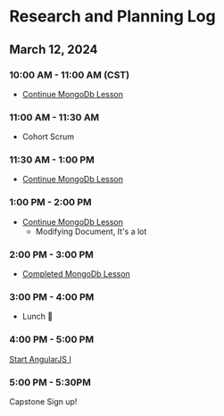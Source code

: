 # Research and Planning Log

## March 12, 2024

### 10:00 AM - 11:00 AM (CST)

- [Continue MongoDb Lesson](https://www.codecademy.com/enrolled/courses/)

### 11:00 AM - 11:30 AM

- Cohort Scrum

### 11:30 AM - 1:00 PM

- [Continue MongoDb Lesson](https://www.codecademy.com/enrolled/courses/)

### 1:00 PM - 2:00 PM

- [Continue MongoDb Lesson](https://www.codecademy.com/enrolled/courses/)
  - Modifying Document, It's a lot

### 2:00 PM - 3:00 PM

- [Completed MongoDb Lesson](https://www.codecademy.com/enrolled/courses/)

### 3:00 PM - 4:00 PM

- Lunch 🐷

### 4:00 PM - 5:00 PM

[Start AngularJS I](https://www.codecademy.com/courses/learn-angularjs/lessons/your-first-app/exercises/your-first-app-hello-angularjs-i)

### 5:00 PM - 5:30PM

Capstone Sign up!
